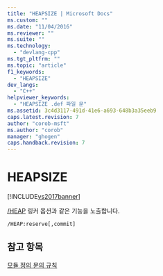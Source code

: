 ```yaml
---
title: "HEAPSIZE | Microsoft Docs"
ms.custom: ""
ms.date: "11/04/2016"
ms.reviewer: ""
ms.suite: ""
ms.technology: 
  - "devlang-cpp"
ms.tgt_pltfrm: ""
ms.topic: "article"
f1_keywords: 
  - "HEAPSIZE"
dev_langs: 
  - "C++"
helpviewer_keywords: 
  - "HEAPSIZE .def 파일 문"
ms.assetid: 3c4d3117-491d-41e6-a693-648b3a35eeb9
caps.latest.revision: 7
author: "corob-msft"
ms.author: "corob"
manager: "ghogen"
caps.handback.revision: 7
---
```

# HEAPSIZE
[!INCLUDE[vs2017banner](../../assembler/inline/includes/vs2017banner.md)]

[\/HEAP](../../build/reference/heap-set-heap-size.md) 링커 옵션과 같은 기능을 노출합니다.  
  
```  
/HEAP:reserve[,commit]  
```  
  
## 참고 항목  
 [모듈 정의 문의 규칙](../../build/reference/rules-for-module-definition-statements.md)